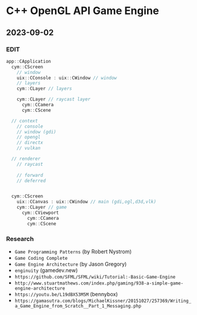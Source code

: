 # C++ OpenGL API Game Engine

## 2023-09-02 #########################################################################################################

### EDIT

```cpp
app::CApplication
  cym::CScreen
    // window
    uix::CConsole : uix::CWindow // window
    // layers
    cym::CLayer // layers

    cym::CLayer // raycast layer
      cym::CCamera
      cym::CScene

  // context
    // console
    // window (gdi)
    // opengl
    // directx
    // vulkan

  // renderer
    // raycast
    
    // forward
    // deferred


  cym::CScreen
    uix::CCanvas : uix::CWindow // main (gdi,ogl,d3d,vlk)
    cym::CLayer // game 
      cym::CViewport
        cym::CCamera
        cym::CScene
```




### Research
- `Game Programming Patterns` (by Robert Nystrom)
- `Game Coding Complete`
- `Game Engine Architecture` (by Jason Gregory)
- `enginuity` (gamedev.new)
- `https://github.com/SFML/SFML/wiki/Tutorial:-Basic-Game-Engine`
- `http://www.stuartmathews.com/index.php/gaming/938-a-simple-game-engine-architecture`
- `https://youtu.be/L19dBX53M5M` (bennybox)
- `https://gamasutra.com/blogs/MichaelKissner/20151027/257369/Writing_a_Game_Engine_from_Scratch__Part_1_Messaging.php`